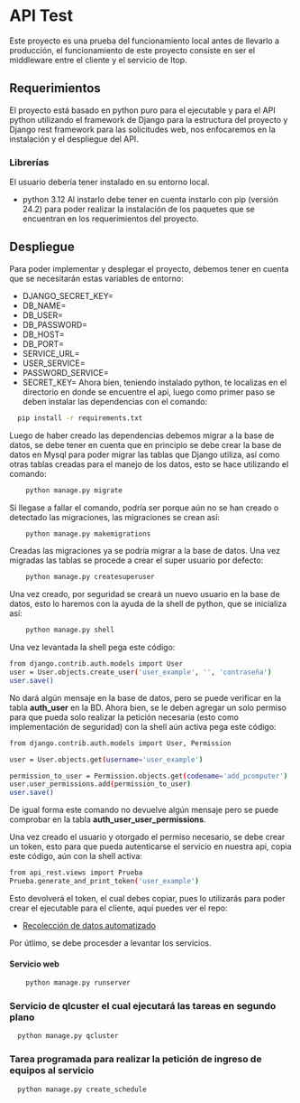 
# API Test

Este proyecto es una prueba del funcionamiento local antes de llevarlo a producción, el funcionamiento de este proyecto consiste en ser el middleware entre el cliente y el servicio de Itop.

## Requerimientos

El proyecto está basado en python puro para el ejecutable y para el API python utilizando el framework de Django para la estructura del proyecto y Django rest framework para las solicitudes web, nos enfocaremos en la instalación y el despliegue del API.

### Librerías
El usuario debería tener instalado en su entorno local.
 - python 3.12
Al instarlo debe tener en cuenta instarlo con pip (versión 24.2) para poder realizar la instalación de los paquetes que se encuentran en los requerimientos del proyecto.

## Despliegue

Para poder implementar y desplegar el proyecto, debemos tener en cuenta que se necesitarán estas variables de entorno: 
- DJANGO_SECRET_KEY=
- DB_NAME=
- DB_USER=
- DB_PASSWORD=
- DB_HOST=
- DB_PORT=
- SERVICE_URL=
- USER_SERVICE=
- PASSWORD_SERVICE=
- SECRET_KEY=
Ahora bien, teniendo instalado python, te localizas en el directorio en donde se encuentre el api, luego como primer paso se deben instalar las dependencias con el comando:

```bash
  pip install -r requirements.txt
```
Luego de haber creado las dependencias debemos migrar a la base de datos, se debe tener en cuenta que en principio se debe crear la base de datos en Mysql para poder migrar las tablas que Django utiliza, así como otras tablas creadas para el manejo de los datos, esto se hace utilizando el comando: 
```bash
    python manage.py migrate
```
Si llegase a fallar el comando, podría ser porque aún no se han creado o detectado las migraciones, las migraciones se crean así: 
```bash
    python manage.py makemigrations
```
Creadas las migraciones ya se podría migrar a la base de datos.
Una vez migradas las tablas se procede a crear el super usuario por defecto:
```bash
    python manage.py createsuperuser
```
Una vez creado, por seguridad se creará un nuevo usuario en la base de datos, esto lo haremos con la ayuda de la shell de python, que se inicializa así: 
```bash
    python manage.py shell
```
Una vez levantada la shell pega este código:
```bash
from django.contrib.auth.models import User
user = User.objects.create_user('user_example', '', 'contraseña')
user.save()
```
No dará algún mensaje en la base de datos, pero se puede verificar en la tabla **auth_user** en la BD. 
Ahora bien, se le deben agregar un solo permiso para que pueda solo realizar la petición necesaria (esto como implementación de seguridad) con la shell aún activa pega este código: 
```bash
from django.contrib.auth.models import User, Permission

user = User.objects.get(username='user_example')

permission_to_user = Permission.objects.get(codename='add_pcomputer')
user.user_permissions.add(permission_to_user)
user.save()
```
De igual forma este comando no devuelve algún mensaje pero se puede comprobar en la tabla **auth_user_user_permissions**.

Una vez creado el usuario y otorgado el permiso necesario, se debe crear un token, esto para que pueda autenticarse el servicio en nuestra api, copia este código, aún con la shell activa: 

```bash
from api_rest.views import Prueba
Prueba.generate_and_print_token('user_example')
```
Esto devolverá el token, el cual debes copiar, pues lo utilizarás para poder crear el ejecutable para el cliente, aquí puedes ver el repo: 


 - [Recolección de datos automatizado](https://github.com/egonzalez-2019065/automatizacion_inventario)



Por útlimo, se debe procesder a levantar los servicios. 
#### Servicio web
```bash
    python manage.py runserver
```
### Servicio de qlcuster el cual ejecutará las tareas en segundo plano
```bash
  python manage.py qcluster
```

### Tarea programada para realizar la petición de ingreso de equipos al servicio 
```bash
  python manage.py create_schedule
```

